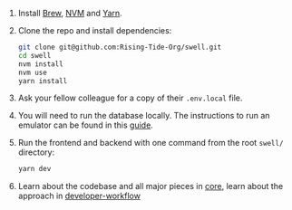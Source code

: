 1. Install [Brew](https://brew.sh), [NVM](https://github.com/nvm-sh/nvm) and [Yarn](https://classic.yarnpkg.com/en/docs/install#mac-stable).

2. Clone the repo and install dependencies:

   ```sh
   git clone git@github.com:Rising-Tide-Org/swell.git
   cd swell
   nvm install
   nvm use
   yarn install
   ```

3. Ask your fellow colleague for a copy of their `.env.local` file.

4. You will need to run the database locally. The instructions to run an emulator can be found in this [guide](/docs/emulators-setup.md).

5. Run the frontend and backend with one command from the root `swell/` directory:

   ```sh
   yarn dev
   ```

6. Learn about the codebase and all major pieces in [core](/docs/core.md), learn about the approach in [developer-workflow](/docs/developer-workflow.md)
